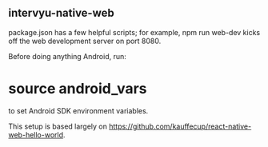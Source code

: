 ## intervyu-native-web

package.json has a few helpful scripts;
for example, npm run web-dev kicks off the web development server on port 8080.

Before doing anything Android, run:

# source android_vars

to set Android SDK environment variables.

This setup is based largely on https://github.com/kauffecup/react-native-web-hello-world.
